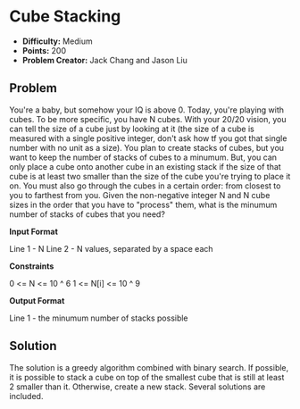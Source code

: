 # Cube Stacking

* **Difficulty:** Medium
* **Points:** 200
* **Problem Creator:** Jack Chang and Jason Liu

## Problem

You're a baby, but somehow your IQ is above 0. Today, you're playing with cubes. To be more specific, you have N cubes. With your 20/20 vision, you can tell the size of a cube just by looking at it (the size of a cube is measured with a single positive integer, don't ask how tf you got that single number with no unit as a size). You plan to create stacks of cubes, but you want to keep the number of stacks of cubes to a minumum. But, you can only place a cube onto another cube in an existing stack if the size of that cube is at least two smaller than the size of the cube you're trying to place it on. You must also go through the cubes in a certain order: from closest to you to farthest from you. Given the non-negative integer N and N cube sizes in the order that you have to "process" them, what is the minumum number of stacks of cubes that you need?

**Input Format**

Line 1 - N
Line 2 - N values, separated by a space each

**Constraints**

0 <= N <= 10 ^ 6
1 <= N[i] <= 10 ^ 9

**Output Format**

Line 1 - the minumum number of stacks possible

## Solution

The solution is a greedy algorithm combined with binary search. If possible, it is possible to stack a cube on top of the smallest cube that is still at least 2 smaller than it. Otherwise, create a new stack. Several solutions are included.

